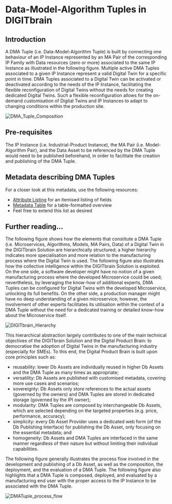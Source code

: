 # Data-Model-Algorithm Tuples in DIGITbrain

## Introduction

A DMA Tuple (i.e. Data-Model-Algorithm Tuple) is built by connecting one behaviour of an IP Instance represented by an MA Pair of the corresponding IP Family with Data resources (zero or more) associated to the same IP Instance as illustrated in the following figure. Multiple active DMA Tuples associated to a given IP Instance represent a valid Digital Twin for a specific point in time. DMA Tuples associated to a Digital Twin can be activated or deactivated according to the needs of the IP Instance, facilitating the flexible reconfiguration of Digital Twins without the needs for creating dedicated Digital Twins. Such a flexible reconfiguration allows for the on-demand customisation of Digital Twins and IP Instances to adapt to changing conditions within the production site.

![DMA_Tuple_Composition](https://user-images.githubusercontent.com/24694029/152173510-67dc3a86-645e-4da9-85a0-3148f2bf74eb.png)

## Pre-requisites

The IP Instance (i.e. Industrial-Product Instance), the MA Pair (i.e. Model-Algorithm Pair), and the Data Asset to be referenced by the DMA Tuple would need to be published beforehand, in order to facilitate the creation and publishing of the DMA Tuple.

## Metadata describing DMA Tuples

For a closer look at this metadata, use the following resources:

- [Attribute Listing](/attributes/dma_tuple) for an itemised listing of fields
- [Metadata Table](/tables/dma_tuple) for a table-formatted overview
- Feel free to extend this list as desired

## Further reading...

The following figure shows how the elements that constitute a DMA Tuple (i.e. Microservices, Algorithms, Models, MA Pairs, Data) of a Digital Twin in the DIGITbrain Solution are hierarchically structured; a higher hierarchy indicates more specialisation and more relation to the manufacturing process where the Digital Twin is used. The following figure also illustrates how the collective intelligence within the DIGITbrain Solution is exploited. On the one side, a software developer might have no notion of a given manufacturing process where the developed Microservice could be used; nevertheless, by leveraging the know-how of additional experts, DMA Tuples can be configured for Digital Twins with the developed Microservice, unlocking its full benefits. On the other side, a production manager might have no deep understanding of a given microservice; however, the involvement of other experts facilitates its utilisation within the context of a DMA Tuple without the need for a dedicated training or detailed know-how about the Microservice itself.

![DIGITbrain_Hierarchy](https://user-images.githubusercontent.com/24694029/152174486-97fbccc9-e578-46cb-820a-afe7c3d41478.png)

This hierarchical abstraction largely contributes to one of the main technical objectives of the DIGITbrain Solution and the Digital Product Brain: to democratise the adoption of Digital Twins in the manufacturing industry (especially for SMEs). To this end, the Digital Product Brain is built upon core principles such as:
- reusability: lower Db Assets are individually reused in higher Db Assets and the DMA Tuple as many times as appropriate;
-	versatility: Db Assets are published with customised metadata, covering more use cases and scenarios;
-	sovereignty: Db Assets only store references to the actual assets (governed by the owners) and DMA Tuples are stored in dedicated storage (governed by the IPI owner);
-	modularity: DMA Tuples are composed by interchangeable Db Assets, which are selected depending on the targeted properties (e.g. price, performance, accuracy);
-	simplicity: every Db Asset Provider uses a dedicated web form (of the Db Publishing Interface) for publishing the Db Asset, only focusing on the essential metadata; and
-	homogeneity: Db Assets and DMA Tuples are interfaced in the same manner regardless of their nature but without limiting their individual capabilities.

The following figure generally illustrates the process flow involved in the development and publishing of a Db Asset, as well as the composition, the deployment, and the evaluation of a DMA Tuple. The following figure also highlights that a DMA Tuple is composed, deployed, and evaluated by a manufacturing end user with the proper access to the IP Instance to be associated with the DMA Tuple.

![DMATuple_process_flow](https://user-images.githubusercontent.com/24694029/152173453-f23d4791-94fc-41ba-a8c4-6d5564640783.png)
